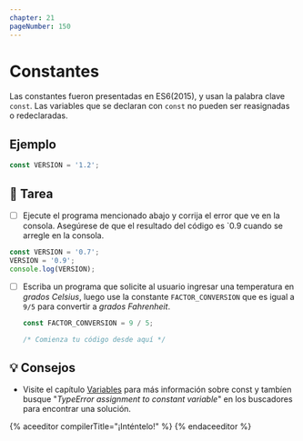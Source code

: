 ```yaml
---
chapter: 21
pageNumber: 150
---
```

# Constantes

Las constantes fueron presentadas en ES6(2015), y usan la palabra clave `const`. Las variables que se declaran con `const` no pueden ser reasignadas o redeclaradas.

## Ejemplo

```javascript
const VERSION = '1.2';
```

## 📝 Tarea

- [ ] Ejecute el programa mencionado abajo y corrija el error que ve en la consola. Asegúrese de que el resultado del código es `0.9 cuando se arregle en la consola.

```javascript
const VERSION = '0.7';
VERSION = '0.9';
console.log(VERSION);
```

- [ ] Escriba un programa que solicite al usuario ingresar una temperatura en _grados Celsius_, luego use la constante `FACTOR_CONVERSION` que es igual a `9/5` para convertir a _grados Fahrenheit_.

  ```javascript
  const FACTOR_CONVERSION = 9 / 5;

  /* Comienza tu código desde aquí */
  ```

## 💡 Consejos

- Visite el capítulo [Variables](../basics/variables.md) para más información sobre const y tambíen busque "_TypeError assignment to constant variable_" en los buscadores para encontrar una solución.

{% aceeditor compilerTitle="¡Inténtelo!" %}
{% endaceeditor %}
